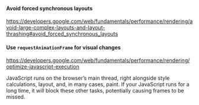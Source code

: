 #### Avoid forced synchronous layouts

https://developers.google.com/web/fundamentals/performance/rendering/avoid-large-complex-layouts-and-layout-thrashing#avoid_forced_synchronous_layouts



#### Use `requestAnimationFrame` for visual changes

https://developers.google.com/web/fundamentals/performance/rendering/optimize-javascript-execution



JavaScript runs on the browser’s main thread, right alongside style calculations, layout, and, in many cases, paint. If your JavaScript runs for a long time, it will block these other tasks, potentially causing frames to be missed.



